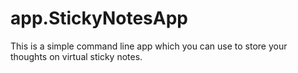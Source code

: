 # app.StickyNotesApp

This is a simple command line app which you can use to store your thoughts on virtual sticky notes.
